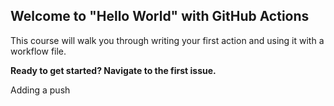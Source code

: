 ## Welcome to "Hello World" with GitHub Actions

This course will walk you through writing your first action and using it with a workflow file. 

**Ready to get started? Navigate to the first issue.**

Adding a push
